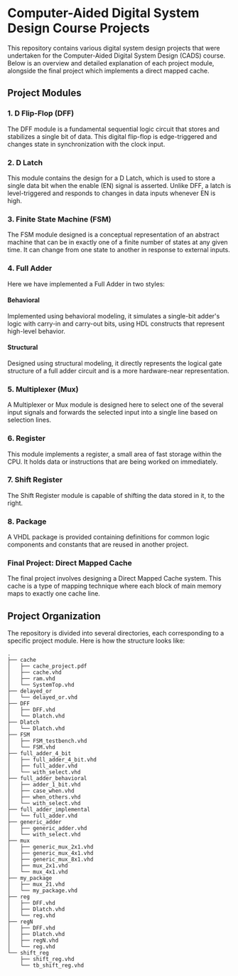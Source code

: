 # Computer-Aided Digital System Design Course Projects

This repository contains various digital system design projects that were undertaken for the Computer-Aided Digital System Design (CADS) course. Below is an overview and detailed explanation of each project module, alongside the final project which implements a direct mapped cache.

## Project Modules

### 1. D Flip-Flop (DFF)
The DFF module is a fundamental sequential logic circuit that stores and stabilizes a single bit of data. This digital flip-flop is edge-triggered and changes state in synchronization with the clock input.

### 2. D Latch
This module contains the design for a D Latch, which is used to store a single data bit when the enable (EN) signal is asserted. Unlike DFF, a latch is level-triggered and responds to changes in data inputs whenever EN is high.

### 3. Finite State Machine (FSM)
The FSM module designed is a conceptual representation of an abstract machine that can be in exactly one of a finite number of states at any given time. It can change from one state to another in response to external inputs.

### 4. Full Adder
Here we have implemented a Full Adder in two styles:

#### Behavioral
Implemented using behavioral modeling, it simulates a single-bit adder's logic with carry-in and carry-out bits, using HDL constructs that represent high-level behavior.

#### Structural
Designed using structural modeling, it directly represents the logical gate structure of a full adder circuit and is a more hardware-near representation.

### 5. Multiplexer (Mux)
A Multiplexer or Mux module is designed here to select one of the several input signals and forwards the selected input into a single line based on selection lines.

### 6. Register
This module implements a register, a small area of fast storage within the CPU. It holds data or instructions that are being worked on immediately.

### 7. Shift Register
The Shift Register module is capable of shifting the data stored in it, to the right.

### 8. Package
A VHDL package is provided containing definitions for common logic components and constants that are reused in another project.

### Final Project: Direct Mapped Cache
The final project involves designing a Direct Mapped Cache system. This cache is a type of mapping technique where each block of main memory maps to exactly one cache line.

## Project Organization

The repository is divided into several directories, each corresponding to a specific project module. Here is how the structure looks like:

```
.
├── cache
│   ├── cache_project.pdf
│   ├── cache.vhd
│   ├── ram.vhd
│   └── SystemTop.vhd
├── delayed_or
│   └── delayed_or.vhd
├── DFF
│   ├── DFF.vhd
│   └── Dlatch.vhd
├── Dlatch
│   └── Dlatch.vhd
├── FSM
│   ├── FSM_testbench.vhd
│   └── FSM.vhd
├── full_adder_4_bit
│   ├── full_adder_4_bit.vhd
│   ├── full_adder.vhd
│   └── with_select.vhd
├── full_adder_behavioral
│   ├── adder_1_bit.vhd
│   ├── case_when.vhd
│   ├── when_others.vhd
│   └── with_select.vhd
├── full_adder_implemental
│   └── full_adder.vhd
├── generic_adder
│   ├── generic_adder.vhd
│   └── with_select.vhd
├── mux
│   ├── generic_mux_2x1.vhd
│   ├── generic_mux_4x1.vhd
│   ├── generic_mux_8x1.vhd
│   ├── mux_2x1.vhd
│   └── mux_4x1.vhd
├── my_package
│   ├── mux_21.vhd
│   └── my_package.vhd
├── reg
│   ├── DFF.vhd
│   ├── Dlatch.vhd
│   └── reg.vhd
├── regN
│   ├── DFF.vhd
│   ├── Dlatch.vhd
│   ├── regN.vhd
│   └── reg.vhd
└── shift_reg
    ├── shift_reg.vhd
    └── tb_shift_reg.vhd

```

